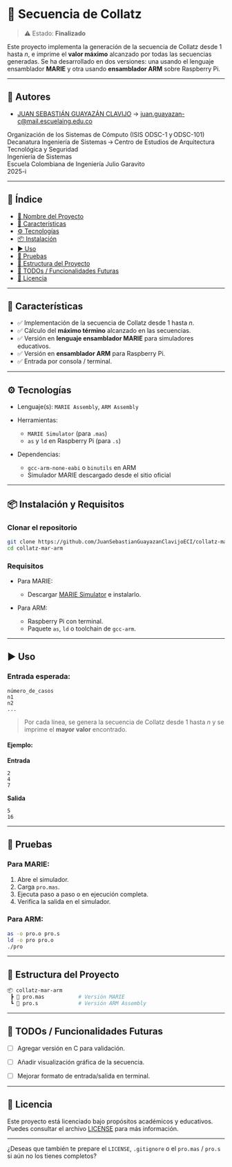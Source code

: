 # 📌 Secuencia de Collatz

> ⚠️ Estado: **Finalizado**

Este proyecto implementa la generación de la secuencia de Collatz desde 1 hasta *n*, e imprime el **valor máximo** alcanzado por todas las secuencias generadas. Se ha desarrollado en dos versiones: una usando el lenguaje ensamblador **MARIE** y otra usando **ensamblador ARM** sobre Raspberry Pi.

---

## 👥 Autores

- [JUAN SEBASTIÁN GUAYAZÁN CLAVIJO](https://github.com/JSGC-ECI) → [juan.guayazan-c@mail.escuelaing.edu.co](mailto:juan.guayazan-c@mail.escuelaing.edu.co)

Organización de los Sistemas de Cómputo (ISIS ODSC-1 y ODSC-101)      
Decanatura Ingeniería de Sistemas → Centro de Estudios de Arquitectura Tecnológica y Seguridad     
Ingeniería de Sistemas    
Escuela Colombiana de Ingeniería Julio Garavito     
2025-i

---

## 🧠 Índice

* [📌 Nombre del Proyecto](#-secuencia-de-collatz)
* [🚀 Características](#-características)
* [⚙️ Tecnologías](#️-tecnologías)
* [📦 Instalación](#-instalación-y-requisitos)
* [▶️ Uso](#️-uso)
* [🧪 Pruebas](#-pruebas)
* [📁 Estructura del Proyecto](#-estructura-del-proyecto)
* [📌 TODOs / Funcionalidades Futuras](#-todos--funcionalidades-futuras)
* [📄 Licencia](#-licencia)

---

## 🚀 Características

* ✅ Implementación de la secuencia de Collatz desde 1 hasta *n*.
* ✅ Cálculo del **máximo término** alcanzado en las secuencias.
* ✅ Versión en **lenguaje ensamblador MARIE** para simuladores educativos.
* ✅ Versión en **ensamblador ARM** para Raspberry Pi.
* ✅ Entrada por consola / terminal.

---

## ⚙️ Tecnologías

* Lenguaje(s): `MARIE Assembly`, `ARM Assembly`
* Herramientas:

  * `MARIE Simulator` (para `.mas`)
  * `as` y `ld` en Raspberry Pi (para `.s`)
* Dependencias:

  * `gcc-arm-none-eabi` o `binutils` en ARM
  * Simulador MARIE descargado desde el sitio oficial

---

## 📦 Instalación y Requisitos

### Clonar el repositorio

```bash
git clone https://github.com/JuanSebastianGuayazanClavijoECI/collatz-mar-arm
cd collatz-mar-arm
```

### Requisitos

* Para MARIE:

  * Descargar [MARIE Simulator](https://www.marietools.com) e instalarlo.
* Para ARM:

  * Raspberry Pi con terminal.
  * Paquete `as`, `ld` o toolchain de `gcc-arm`.

---

## ▶️ Uso

### Entrada esperada:

```
número_de_casos
n1
n2
...
```

> Por cada línea, se genera la secuencia de Collatz desde 1 hasta *n* y se imprime el **mayor valor** encontrado.

#### Ejemplo:

**Entrada**

```
2
4
7
```

**Salida**

```
5
16
```

---

## 🧪 Pruebas

### Para MARIE:

1. Abre el simulador.
2. Carga `pro.mas`.
3. Ejecuta paso a paso o en ejecución completa.
4. Verifica la salida en el simulador.

### Para ARM:

```bash
as -o pro.o pro.s
ld -o pro pro.o
./pro
```

---

## 📁 Estructura del Proyecto

```bash
📦 collatz-mar-arm
 ┣ 📜 pro.mas           # Versión MARIE
 ┗ 📜 pro.s             # Versión ARM Assembly
```

---

## 📌 TODOs / Funcionalidades Futuras

* [ ] Agregar versión en C para validación.
* [ ] Añadir visualización gráfica de la secuencia.
* [ ] Mejorar formato de entrada/salida en terminal.


---

## 📄 Licencia

Este proyecto está licenciado bajo propósitos académicos y educativos. Puedes consultar el archivo [LICENSE](./LICENSE) para más información.

---

¿Deseas que también te prepare el `LICENSE`, `.gitignore` o el `pro.mas` / `pro.s` si aún no los tienes completos?
